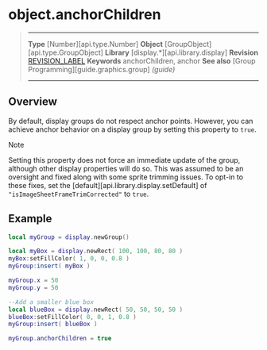 # object.anchorChildren

> --------------------- ------------------------------------------------------------------------------------------
> __Type__              [Number][api.type.Number]
> __Object__            [GroupObject][api.type.GroupObject]
> __Library__           [display.*][api.library.display]
> __Revision__          [REVISION_LABEL](REVISION_URL)
> __Keywords__          anchorChildren, anchor
> __See also__          [Group Programming][guide.graphics.group] _(guide)_
> --------------------- ------------------------------------------------------------------------------------------

## Overview

By default, display groups do not respect anchor points. However, you can achieve anchor behavior on a display group by setting this property to `true`.

<div class="guide-notebox-imp">
<div class="notebox-title-imp">Note</div>

Setting this property does not force an immediate update of the group, although other display properties will do so. This was assumed to be an oversight and fixed along with some sprite trimming issues. To opt-in
to these fixes, set the [default][api.library.display.setDefault] of `"isImageSheetFrameTrimCorrected"` to `true`.

</div>

## Example

``````lua
local myGroup = display.newGroup()

local myBox = display.newRect( 100, 100, 80, 80 )
myBox:setFillColor( 1, 0, 0, 0.8 )
myGroup:insert( myBox )

myGroup.x = 50
myGroup.y = 50

--Add a smaller blue box
local blueBox = display.newRect( 50, 50, 50, 50 )
blueBox:setFillColor( 0, 0, 1, 0.8 )
myGroup:insert( blueBox )

myGroup.anchorChildren = true
``````